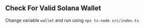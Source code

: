 ## Check For Valid Solana Wallet

Change variable `wallet` and run using `npx ts-node src/index.ts`
